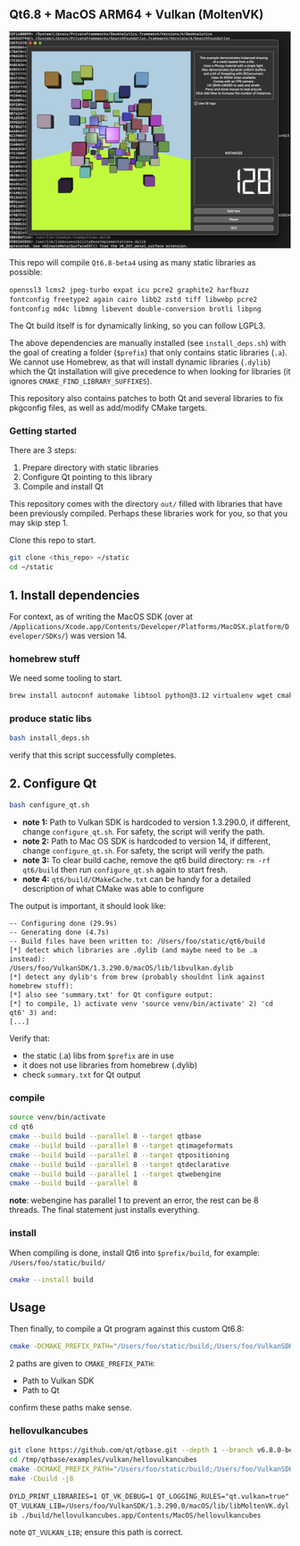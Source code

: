 ## Qt6.8 + MacOS ARM64 + Vulkan (MoltenVK)

![cubes.png](cubes.png)

This repo will compile `Qt6.8-beta4` using as many static libraries as possible: 

`openssl3 lcms2 jpeg-turbo expat icu pcre2 graphite2 harfbuzz fontconfig freetype2 again cairo libb2 zstd tiff libwebp pcre2 fontconfig md4c libmng libevent double-conversion brotli libpng`

The Qt build itself is for dynamically linking, so you can follow LGPL3.

The above dependencies are manually installed (see `install_deps.sh`) with the goal of 
creating a folder (`$prefix`) that only contains static libraries (`.a`). We cannot use Homebrew, 
as that will install dynamic libraries (`.dylib`) which the Qt installation will give 
precedence to when looking for libraries (it ignores `CMAKE_FIND_LIBRARY_SUFFIXES`).

This repository also contains patches to both Qt and several libraries to fix 
pkgconfig files, as well as add/modify CMake targets.

### Getting started

There are 3 steps:

1. Prepare directory with static libraries
2. Configure Qt pointing to this library
3. Compile and install Qt

This repository comes with the directory `out/` filled with libraries that have 
been previously compiled. Perhaps these libraries work for you, so that you may skip 
step 1.

Clone this repo to start.

```bash
git clone <this_repo> ~/static                                   
cd ~/static
```

## 1. Install dependencies

For context, as of writing the MacOS SDK (over at `/Applications/Xcode.app/Contents/Developer/Platforms/MacOSX.platform/Developer/SDKs/`) was version 14.

### homebrew stuff

We need some tooling to start.

```bash
brew install autoconf automake libtool python@3.12 virtualenv wget cmake node@22 ccache ninja
```
### produce static libs

```bash
bash install_deps.sh
```

verify that this script successfully completes.

## 2. Configure Qt

```bash
bash configure_qt.sh
```

- **note 1:** Path to Vulkan SDK is hardcoded to version 1.3.290.0, if different, change `configure_qt.sh`. For safety, the script will verify the path.
- **note 2:** Path to Mac OS SDK is hardcoded to version 14, if different, change `configure_qt.sh`. For safety, the script will verify the path.
- **note 3:** To clear build cache, remove the qt6 build directory: `rm -rf qt6/build` then run `configure_qt.sh` again to start fresh.
- **note 4:** `qt6/build/CMakeCache.txt` can be handy for a detailed description of what CMake was able to configure

The output is important, it should look like:

```text
-- Configuring done (29.9s)
-- Generating done (4.7s)
-- Build files have been written to: /Users/foo/static/qt6/build
[*] detect which libraries are .dylib (and maybe need to be .a instead):
/Users/foo/VulkanSDK/1.3.290.0/macOS/lib/libvulkan.dylib
[*] detect any dylib's from brew (probably shouldnt link against homebrew stuff):
[*] also see 'summary.txt' for Qt configure output:
[*] to compile, 1) activate venv 'source venv/bin/activate' 2) 'cd qt6' 3) and:
[...]
```

Verify that:

- the static (.a) libs from `$prefix` are in use
- it does not use libraries from homebrew (.dylib)
- check `summary.txt` for Qt output

### compile

```bash
source venv/bin/activate
cd qt6
cmake --build build --parallel 8 --target qtbase
cmake --build build --parallel 8 --target qtimageformats
cmake --build build --parallel 8 --target qtpositioning
cmake --build build --parallel 8 --target qtdeclarative
cmake --build build --parallel 1 --target qtwebengine
cmake --build build --parallel 8
```

**note**: webengine has parallel 1 to prevent an error, the rest can be 8 threads. The 
final statement just installs everything.

### install

When compiling is done, install Qt6 into `$prefix/build`, for example: `/Users/foo/static/build/`

```bash
cmake --install build
```

## Usage

Then finally, to compile a Qt program against this custom Qt6.8:

```bash
cmake -DCMAKE_PREFIX_PATH="/Users/foo/static/build;/Users/foo/VulkanSDK/1.3.290.0/macOS/" -B build .
```

2 paths are given to `CMAKE_PREFIX_PATH`:
- Path to Vulkan SDK
- Path to Qt

confirm these paths make sense.

### hellovulkancubes

```bash
git clone https://github.com/qt/qtbase.git --depth 1 --branch v6.8.0-beta4 /tmp/qtbase
cd /tmp/qtbase/examples/vulkan/hellovulkancubes
cmake -DCMAKE_PREFIX_PATH="/Users/foo/static/build;/Users/foo/VulkanSDK/1.3.290.0/macOS/" -B build .
make -Cbuild -j8
```

`DYLD_PRINT_LIBRARIES=1 QT_VK_DEBUG=1 QT_LOGGING_RULES="qt.vulkan=true" QT_VULKAN_LIB=/Users/foo/VulkanSDK/1.3.290.0/macOS/lib/libMoltenVK.dylib ./build/hellovulkancubes.app/Contents/MacOS/hellovulkancubes`

note `QT_VULKAN_LIB`; ensure this path is correct.
